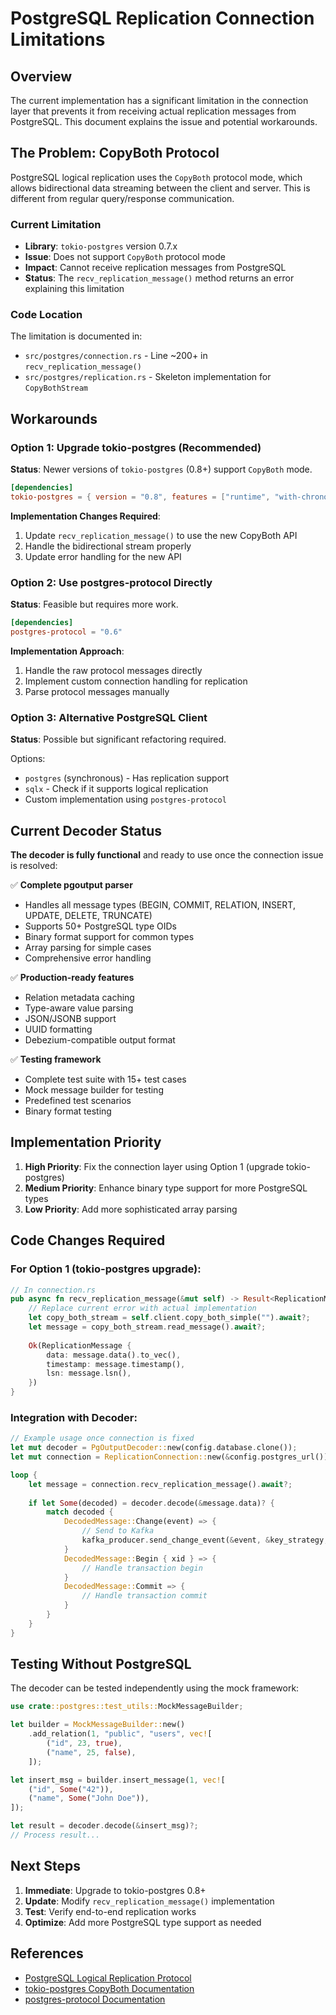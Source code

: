 # PostgreSQL Replication Connection Limitations

## Overview

The current implementation has a significant limitation in the connection layer that prevents it from receiving actual replication messages from PostgreSQL. This document explains the issue and potential workarounds.

## The Problem: CopyBoth Protocol

PostgreSQL logical replication uses the `CopyBoth` protocol mode, which allows bidirectional data streaming between the client and server. This is different from regular query/response communication.

### Current Limitation

- **Library**: `tokio-postgres` version 0.7.x
- **Issue**: Does not support `CopyBoth` protocol mode
- **Impact**: Cannot receive replication messages from PostgreSQL
- **Status**: The `recv_replication_message()` method returns an error explaining this limitation

### Code Location

The limitation is documented in:
- `src/postgres/connection.rs` - Line ~200+ in `recv_replication_message()`
- `src/postgres/replication.rs` - Skeleton implementation for `CopyBothStream`

## Workarounds

### Option 1: Upgrade tokio-postgres (Recommended)

**Status**: Newer versions of `tokio-postgres` (0.8+) support `CopyBoth` mode.

```toml
[dependencies]
tokio-postgres = { version = "0.8", features = ["runtime", "with-chrono-0_4"] }
```

**Implementation Changes Required**:
1. Update `recv_replication_message()` to use the new CopyBoth API
2. Handle the bidirectional stream properly
3. Update error handling for the new API

### Option 2: Use postgres-protocol Directly

**Status**: Feasible but requires more work.

```toml
[dependencies]
postgres-protocol = "0.6"
```

**Implementation Approach**:
1. Handle the raw protocol messages directly
2. Implement custom connection handling for replication
3. Parse protocol messages manually

### Option 3: Alternative PostgreSQL Client

**Status**: Possible but significant refactoring required.

Options:
- `postgres` (synchronous) - Has replication support
- `sqlx` - Check if it supports logical replication
- Custom implementation using `postgres-protocol`

## Current Decoder Status

**The decoder is fully functional** and ready to use once the connection issue is resolved:

✅ **Complete pgoutput parser**
- Handles all message types (BEGIN, COMMIT, RELATION, INSERT, UPDATE, DELETE, TRUNCATE)
- Supports 50+ PostgreSQL type OIDs
- Binary format support for common types
- Array parsing for simple cases
- Comprehensive error handling

✅ **Production-ready features**
- Relation metadata caching
- Type-aware value parsing
- JSON/JSONB support
- UUID formatting
- Debezium-compatible output format

✅ **Testing framework**
- Complete test suite with 15+ test cases
- Mock message builder for testing
- Predefined test scenarios
- Binary format testing

## Implementation Priority

1. **High Priority**: Fix the connection layer using Option 1 (upgrade tokio-postgres)
2. **Medium Priority**: Enhance binary type support for more PostgreSQL types
3. **Low Priority**: Add more sophisticated array parsing

## Code Changes Required

### For Option 1 (tokio-postgres upgrade):

```rust
// In connection.rs
pub async fn recv_replication_message(&mut self) -> Result<ReplicationMessage> {
    // Replace current error with actual implementation
    let copy_both_stream = self.client.copy_both_simple("").await?;
    let message = copy_both_stream.read_message().await?;
    
    Ok(ReplicationMessage {
        data: message.data().to_vec(),
        timestamp: message.timestamp(),
        lsn: message.lsn(),
    })
}
```

### Integration with Decoder:

```rust
// Example usage once connection is fixed
let mut decoder = PgOutputDecoder::new(config.database.clone());
let mut connection = ReplicationConnection::new(&config.postgres_url()).await?;

loop {
    let message = connection.recv_replication_message().await?;
    
    if let Some(decoded) = decoder.decode(&message.data)? {
        match decoded {
            DecodedMessage::Change(event) => {
                // Send to Kafka
                kafka_producer.send_change_event(&event, &key_strategy, &serializer).await?;
            }
            DecodedMessage::Begin { xid } => {
                // Handle transaction begin
            }
            DecodedMessage::Commit => {
                // Handle transaction commit
            }
        }
    }
}
```

## Testing Without PostgreSQL

The decoder can be tested independently using the mock framework:

```rust
use crate::postgres::test_utils::MockMessageBuilder;

let builder = MockMessageBuilder::new()
    .add_relation(1, "public", "users", vec![
        ("id", 23, true),
        ("name", 25, false),
    ]);

let insert_msg = builder.insert_message(1, vec![
    ("id", Some("42")),
    ("name", Some("John Doe")),
]);

let result = decoder.decode(&insert_msg)?;
// Process result...
```

## Next Steps

1. **Immediate**: Upgrade to tokio-postgres 0.8+
2. **Update**: Modify `recv_replication_message()` implementation
3. **Test**: Verify end-to-end replication works
4. **Optimize**: Add more PostgreSQL type support as needed

## References

- [PostgreSQL Logical Replication Protocol](https://www.postgresql.org/docs/current/protocol-replication.html)
- [tokio-postgres CopyBoth Documentation](https://docs.rs/tokio-postgres/latest/tokio_postgres/)
- [postgres-protocol Documentation](https://docs.rs/postgres-protocol/latest/postgres_protocol/)